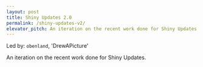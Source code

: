 ```yaml
---
layout: post
title: Shiny Updates 2.0
permalink: /shiny-updates-v2/
elevator_pitch: An iteration on the recent work done for Shiny Updates
---
```


Led by: `obenland`, 'DrewAPicture'

An iteration on the recent work done for Shiny Updates.